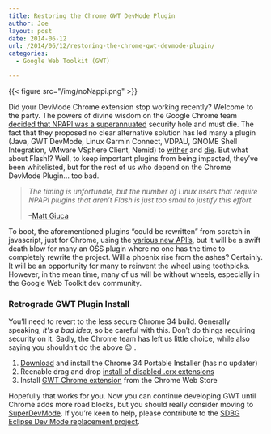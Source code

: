 ```yaml
---
title: Restoring the Chrome GWT DevMode Plugin
author: Joe
layout: post
date: 2014-06-12
url: /2014/06/12/restoring-the-chrome-gwt-devmode-plugin/
categories:
  - Google Web Toolkit (GWT)

---
```

{{< figure src="/img/noNappi.png" >}}

Did your DevMode Chrome extension stop working recently? Welcome to the party. The powers of divine wisdom on the Google Chrome team [decided that NPAPI was a superannuated][2] security hole and must die. The fact that they proposed no clear alternative solution has led many a plugin (Java, GWT DevMode, Linux Garmin Connect, VDPAU, GNOME Shell Integration, VMware VSphere Client, Nemid) to [wither][3] and [die][4]. But what about Flash!? Well, to keep important plugins from being impacted, they&#8217;ve been whitelisted, but for the rest of us who depend on the Chrome DevMode Plugin&#8230; too bad.

> _The timing is unfortunate, but the number of Linux users that require NPAPI plugins that aren&#8217;t Flash is just too small to justify this effort._
> 
> &#8211;<a href="https://groups.google.com/a/chromium.org/forum/#!msg/chromium-dev/xEbgvWE7wMk/D_07G2lftacJ" target="_blank">Matt Giuca</a>

To boot, the aforementioned plugins &#8220;could be rewritten&#8221; from scratch in javascript, just for Chrome, using the [various new API&#8217;s](http://www.chromium.org/developers/npapi-deprecation), but it will be a swift death blow for many an OSS plugin where no one has the time to completely rewrite the project. Will a phoenix rise from the ashes? Certainly. It will be an opportunity for many to reinvent the wheel using toothpicks. However, in the mean time, many of us will be without wheels, especially in the Google Web Toolkit dev community.

### Retrograde GWT Plugin Install

You&#8217;ll need to revert to the less secure Chrome 34 build. Generally speaking, _it's a bad idea_, so be careful with this. Don&#8217;t do things requiring security on it. Sadly, the Chrome team has left us little choice, while also saying you shouldn&#8217;t do the above 😉 .

  1. <a href="http://sourceforge.net/projects/portableapps/files/Google%20Chrome%20Portable/Additional%20Versions/" target="_blank">Download</a> and install the Chrome 34 Portable Installer (has no updater)
  2. Reenable drag and drop <a href="http://stackoverflow.com/questions/23399644/chrome-install-extensioncrx-manually-doesnt-work-anymore" target="_blank">install of disabled .crx extensions</a>
  3. Install <a href="https://chrome.google.com/webstore/detail/gwt-developer-plugin/jpjpnpmbddbjkfaccnmhnkdgjideieim" target="_blank">GWT Chrome extension</a> from the Chrome Web Store

Hopefully that works for you. Now you can continue developing GWT until Chrome adds more road blocks, but you should really consider moving to <a href="http://www.gwtproject.org/articles/superdevmode.html" target="_blank">SuperDevMode</a>. If you&#8217;re keen to help, please contribute to the <a href="https://github.com/sdbg/sdbg" target="_blank">SDBG Eclipse Dev Mode replacement project</a>.

 [2]: http://blog.chromium.org/2013/09/saying-goodbye-to-our-old-friend-npapi.html
 [3]: http://ubuntuforums.org/showthread.php?t=2225277
 [4]: https://forums.garmin.com/showthread.php?76009-Announcement-Concerning-Garmin-Connect "Garmin Connect Plugin"
